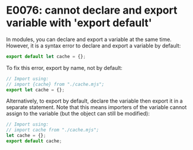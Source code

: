 # E0076: cannot declare and export variable with 'export default'

In modules, you can declare and export a variable at the same time. However, it
is a syntax error to declare and export a variable by default:

```javascript
export default let cache = {};
```

To fix this error, export by name, not by default:

```javascript
// Import using:
// import {cache} from "./cache.mjs";
export let cache = {};
```

Alternatively, to export by default, declare the variable then export it in a
separate statement. Note that this means importers of the variable cannot assign
to the variable (but the object can still be modified):

```javascript
// Import using:
// import cache from "./cache.mjs";
let cache = {};
export default cache;
```
